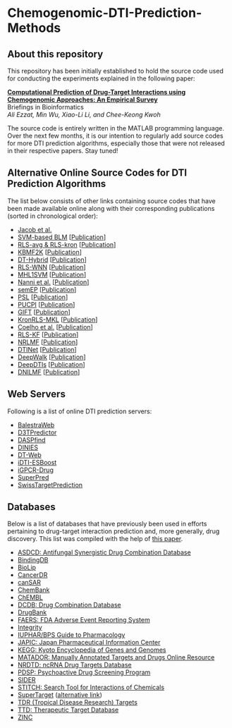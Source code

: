 # Chemogenomic-DTI-Prediction-Methods


## About this repository
This repository has been initially established to hold the source code used for conducting the experiments explained in the following paper:

**[Computational Prediction of Drug-Target Interactions using Chemogenomic Approaches: An Empirical Survey](https://doi.org/10.1093/bib/bby002)**  
Briefings in Bioinformatics  
*Ali Ezzat, Min Wu, Xiao-Li Li, and Chee-Keong Kwoh*

The source code is entirely written in the MATLAB programming language. Over the next few months, it is our intention to regularly add source codes for more DTI prediction algorithms, especially those that were not released in their respective papers. Stay tuned!


## Alternative Online Source Codes for DTI Prediction Algorithms
The list below consists of other links containing source codes that have been made available online along with their corresponding publications (sorted in chronological order): 

* [Jacob et al.](https://academic.oup.com/bioinformatics/article/24/19/2149/247731)
* [SVM-based BLM](http://members.cbio.mines-paristech.fr/~yyamanishi/bipartitelocal/) [[Publication](https://academic.oup.com/bioinformatics/article/25/18/2397/197654)]
* [RLS-avg & RLS-kron](http://cs.ru.nl/~tvanlaarhoven/drugtarget2011/) [[Publication](https://academic.oup.com/bioinformatics/article/27/21/3036/216840)]
* [KBMF2K](http://users.ics.aalto.fi/gonen/bioinfo12.php) [[Publication](https://academic.oup.com/bioinformatics/article/28/18/2304/241817)]
* [DT-Hybrid](https://alpha.dmi.unict.it/dtweb/dthybrid.php) [[Publication](https://academic.oup.com/bioinformatics/article/29/16/2004/199066)]
* [RLS-WNN](http://cs.ru.nl/~tvanlaarhoven/drugtarget2013/) [[Publication](http://journals.plos.org/plosone/article?id=10.1371/journal.pone.0066952)]
* [MHL1SVM](https://sites.google.com/site/interactminhash/) [[Publication](https://bmcsystbiol.biomedcentral.com/articles/10.1186/1752-0509-7-S6-S3)]
* [Nanni et al.](https://www.dropbox.com/s/gv37ujz3f93h5ye/ToolProteinDrug.rar) [[Publication](https://www.sciencedirect.com/science/article/pii/S0022519314003452)]
* [semEP](https://github.com/gpalma/semep) [[Publication](https://link.springer.com/chapter/10.1007%2F978-3-319-11964-9_9)]
* [PSL](https://github.com/shobeir/fakhraei_tcbb2014) [[Publication](https://ieeexplore.ieee.org/document/6817596/)]
* [PUCPI](http://admis.fudan.edu.cn/projects/pucpi.html) [[Publication](https://ieeexplore.ieee.org/document/7471459/)]
* [GIFT](http://bioinfo.au.tsinghua.edu.cn/software/GIFT/) [[Publication](https://academic.oup.com/bioinformatics/article/31/15/2523/188618)]
* [KronRLS-MKL](http://www.cin.ufpe.br/~acan/kronrlsmkl/) [[Publication](https://bmcbioinformatics.biomedcentral.com/articles/10.1186/s12859-016-0890-3)]
* [Coelho et al.](http://bioinformatics.ua.pt/software/dtipred/) [[Publication](http://journals.plos.org/ploscompbiol/article?id=10.1371/journal.pcbi.1005219)]
* [RLS-KF](https://github.com/minghao2016/RLS-KF) [[Publication](https://www.sciencedirect.com/science/article/pii/S0003267016300630)]
* [NRLMF](https://github.com/stephenliu0423/PyDTI) [[Publication](http://journals.plos.org/ploscompbiol/article?id=10.1371/journal.pcbi.1004760)]
* [DTINet](https://github.com/luoyunan/DTINet) [[Publication](https://www.nature.com/articles/s41467-017-00680-8)]
* [DeepWalk](https://github.com/zongnansu1982/drug-target-prediction) [[Publication](https://academic.oup.com/bioinformatics/article-abstract/33/15/2337/3738543?redirectedFrom=fulltext)]
* [DeepDTIs](https://github.com/Bjoux2/DeepDTIs_DBN) [[Publication](https://pubs.acs.org/doi/abs/10.1021/acs.jproteome.6b00618)]
* [DNILMF](https://github.com/minghao2016/DNILMF) [[Publication](https://www.nature.com/articles/srep40376)]


## Web Servers
Following is a list of online DTI prediction servers:

* [BalestraWeb](http://balestra.csb.pitt.edu/)
* [D3TPredictor](https://www.d3pharma.com/d3tpredictor)
* [DASPfind](http://www.cbrc.kaust.edu.sa/daspfind/)
* [DINIES](http://www.genome.jp/tools/dinies/)
* [DT-Web](https://alpha.dmi.unict.it/dtweb/)
* [iDTI-ESBoost](http://farshidrayhan.pythonanywhere.com/iDTI-ESBoost/)
* [iGPCR-Drug](http://www.jci-bioinfo.cn/iGPCR-Drug/)
* [SuperPred](http://prediction.charite.de/)
* [SwissTargetPrediction](http://www.swisstargetprediction.ch/)


## Databases
Below is a list of databases that have previously been used in efforts pertaining to drug-target interaction prediction and, more generally, drug discovery. This list was compiled  with the help of [this paper](https://academic.oup.com/bib/article-abstract/17/4/696/2240330).

* [ASDCD: Antifungal Synergistic Drug Combination Database](http://asdcd.amss.ac.cn/)
* [BindingDB](www.bindingdb.org/)
* [BioLip](https://zhanglab.ccmb.med.umich.edu/BioLiP/)
* [CancerDR](http://crdd.osdd.net/raghava/cancerdr/)
* [canSAR](http://cansar.icr.ac.uk/)
* [ChemBank](http://chembank.broadinstitute.org/)
* [ChEMBL](https://www.ebi.ac.uk/chembl/)
* [DCDB: Drug Combination Database](http://www.cls.zju.edu.cn/dcdb/)
* [DrugBank](http://drugbank.ca/)
* [FAERS: FDA Adverse Event Reporting System](https://www.fda.gov/Drugs/GuidanceComplianceRegulatoryInformation/Surveillance/AdverseDrugEffects/default.htm)
* [Integrity](integrity.thomson-pharma.com)
* [IUPHAR/BPS Guide to Pharmacology](http://www.guidetopharmacology.org/)
* [JAPIC: Japan Pharmaceutical Information Center](http://www.japic.or.jp/)
* [KEGG: Kyoto Encyclopedia of Genes and Genomes](http://www.kegg.jp/)
* [MATADOR: Manually Annotated Targets and Drugs Online Resource](http://matador.embl.de/)
* [NRDTD: ncRNA Drug Targets Database](http://chengroup.cumt.edu.cn/NRDTD/)
* [PDSP: Psychoactive Drug Screening Program](https://pdsp.unc.edu/)
* [SIDER](http://sideeffects.embl.de/)
* [STITCH: Search Tool for Interactions of Chemicals](http://stitch.embl.de/)
* [SuperTarget](http://insilico.charite.de/supertarget/) ([alternative link](http://bioinf-apache.charite.de/supertarget/))
* [TDR (Tropical Disease Research) Targets](http://tdrtargets.org/)
* [TTD: Therapeutic Target Database](https://db.idrblab.org/ttd/)
* [ZINC](http://zinc.docking.org/)
